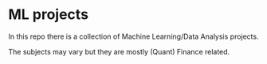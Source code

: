 # ML projects

In this repo there is a collection of Machine Learning/Data Analysis projects.

The subjects may vary but they are mostly (Quant) Finance related.
